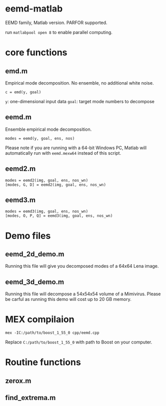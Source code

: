 eemd-matlab
===========

EEMD family, Matlab version. PARFOR supported.

run `matlabpool open 8` to enable parallel computing.

# core functions

## emd.m

Empirical mode decomposition. No ensemble, no additional white noise.

```
c = emd(y, goal)
```

`y`: one-dimensional input data
`goal`: target mode numbers to decompose

## eemd.m

Ensemble empirical mode decomposition. 

```
modes = eemd(y, goal, ens, nos)
```

Please note if you are running with a 64-bit Windows PC, Matlab will automatically run with `eemd.mexw64` instead of this script.

## eemd2.m

```
modes = eemd2(img, goal, ens, nos_wn)
[modes, G, D] = eemd2(img, goal, ens, nos_wn)
```


## eemd3.m

```
modes = eemd3(img, goal, ens, nos_wn)
[modes, O, P, Q] = eemd3(img, goal, ens, nos_wn)
```



# Demo files

## eemd_2d_demo.m

Running this file will give you decomposed modes of a 64x64 Lena image. 


## eemd_3d_demo.m

Running this file will decompose a 54x54x54 volume of a Mimivirus.
Please be carful as running this demo will cost up to 20 GB memory.


# MEX compilaion

```
mex -IC:/path/to/boost_1_55_0 cpp/eemd.cpp
```

Replace `C:/path/to/boost_1_55_0` with path to Boost on your computer.

# Routine functions

## zerox.m

## find_extrema.m
